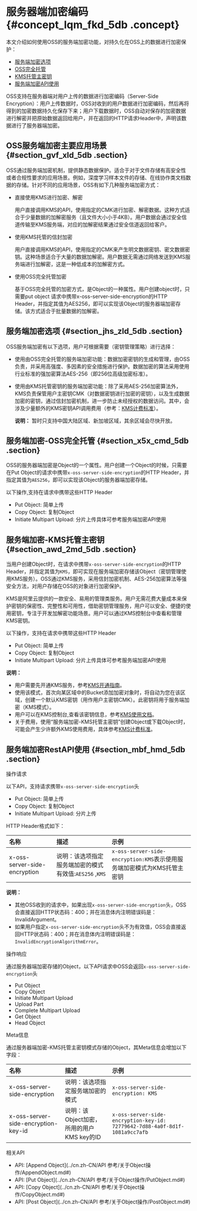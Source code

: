 # 服务器端加密编码 {#concept_lqm_fkd_5db .concept}

本文介绍如何使用OSS的服务端加密功能，对持久化在OSS上的数据进行加密保护：

-    [服务端加密选项](#section_jhs_zld_5db)
-    [OSS完全托管](#section_x5x_cmd_5db)
-    [KMS托管主密钥](#section_awd_2md_5db)
-   [服务端加密API使用](#section_mbf_hmd_5db)

OSS支持在服务器端对用户上传的数据进行加密编码（Server-Side Encryption）：用户上传数据时，OSS对收到的用户数据进行加密编码，然后再将得到的加密数据持久化保存下来；用户下载数据时，OSS自动对保存的加密数据进行解密并把原始数据返回给用户，并在返回的HTTP请求Header中，声明该数据进行了服务器端加密。

## OSS服务端加密主要应用场景 {#section_gvf_xld_5db .section}

OSS通过服务端加密机制，提供静态数据保护。适合于对于文件存储有高安全性或者合规性要求的应用场景。例如，深度学习样本文件的存储、在线协作类文档数据的存储。针对不同的应用场景，OSS有如下几种服务端加密方式：

-   直接使用KMS进行加密、解密

    用户直接调用KMS的API，使用指定的CMK进行加密、解密数据。这种方式适合于少量数据的加解密服务（且文件大小小于4KB）。用户数据会通过安全信道传输至KMS服务端，对应的加解密结果通过安全信道返回给客户。

-   使用KMS托管的信封加密

    用户直接调用KMS的API，使用指定的CMK来产生明文数据密钥、密文数据密钥。这种场景适合于大量的数据加解密。用户数据无需通过网络发送到KMS服务端进行加解密，这是一种低成本的加解密方式。

-   使用OSS完全托管加密

    基于OSS完全托管的加密方式，是Object的一种属性。用户创建object时，只需要put object 请求中携带x-oss-server-side-encryption的HTTP Header，并指定其值为AES256，即可以实现该Object的服务器端加密存储。该方式适合于批量数据的加解密。


## 服务端加密选项 {#section_jhs_zld_5db .section}

OSS服务端加密有以下选项，用户可根据需要（密钥管理策略）进行选择：

-   使用由OSS完全托管的服务端加密功能：数据加密密钥的生成和管理，由OSS负责，并采用高强度、多因素的安全措施进行保护。数据加密的算法采用使用行业标准的强加密算法AES-256（即256位高级加密标准）。
-   使用由KMS托管密钥的服务端加密功能：除了采用AES-256加密算法外，KMS负责保管用户主密钥CMK（对数据密钥进行加密的密钥），以及生成数据加密的密钥，通过信封加密机制，进一步防止未经授权的数据访问。其中，会涉及少量额外的KMS密钥API调用费用（参考：[KMS计费标准](https://help.aliyun.com/document_detail/52608.html)）。

    **说明：** 暂时只支持中国大陆区域、新加坡区域，其余区域会尽快开放。


## 服务端加密-OSS完全托管 {#section_x5x_cmd_5db .section}

OSS的服务器端加密是Object的一个属性。用户创建一个Object的时候，只需要在Put Object的请求中携带`x-oss-server-side-encryption`的HTTP Header，并指定其值为`AES256`，即可以实现该Object的服务器端加密存储。

以下操作,支持在请求中携带这些HTTP Header

-   Put Object: 简单上传
-   Copy Object: 复制Object
-   Initiate Multipart Upload: 分片上传具体可参考服务端加密API使用

## 服务端加密-KMS托管主密钥 {#section_awd_2md_5db .section}

当用户创建Object时，在请求中携带`x-oss-server-side-encryption`的HTTP Header，并指定其值为`KMS`，即可实现在服务端加密存储该Object（密钥管理使用KMS服务）。OSS通过KMS服务，采用信封加密机制、AES-256加密算法等强安全方法，对用户存储在OSS的对象进行加密保护。

KMS是阿里云提供的一款安全、易用的管理类服务。用户无需花费大量成本来保护密钥的保密性、完整性和可用性，借助密钥管理服务，用户可以安全、便捷的使用密钥，专注于开发加解密功能场景。用户可以通过KMS控制台中查看和管理KMS密钥。

以下操作，支持在请求中携带这些HTTP Header

-   Put Object: 简单上传
-   Copy Object: 复制Object
-   Initiate Multipart Upload: 分片上传具体可参考服务端加密API使用

**说明：** 

-   用户需要先开通KMS服务，参考[KMS开通指南](https://help.aliyun.com/document_detail/28941.html)。
-   使用该模式，首次向某区域中的Bucket添加加密对象时，将自动为您在该区域，创建一个默认KMS密钥（用作用户主密钥CMK）。此密钥将用于服务端加密（KMS模式）。
-   用户可以在KMS控制台,查看该密钥信息，参考[KMS使用文档](https://help.aliyun.com/document_detail/28943.html)。
-   关于费用，使用“服务端加密-KMS托管主密钥”创建Object或下载Object时，可能会产生少许额外KMS使用费用，具体参考[KMS计费标准](https://help.aliyun.com/document_detail/52608.html)。

## 服务端加密RestAPI使用 {#section_mbf_hmd_5db .section}

操作请求

以下API，支持请求携带`x-oss-server-side-encryption`头

-   Put Object: 简单上传
-   Copy Object: 复制Object
-   Initiate Multipart Upload: 分片上传

HTTP Header格式如下：

|名称|描述|示例|
|:-|:-|:-|
|x-oss-server-side-encryption|说明：该选项指定服务端加密的模式有效值:`AES256` ,`KMS`|`x-oss-server-side-encryption:KMS`表示使用服务端加密模式为KMS托管主密钥|

**说明：** 

-   其他OSS收到的请求中，如果出现`x-oss-server-side-encryption`头，OSS会直接返回HTTP状态码：400；并在消息体内注明错误码是：InvalidArgument。
-   如果用户指定`x-oss-server-side-encryption`头不为有效值，OSS会直接返回HTTP状态码：400；并在消息体内注明错误码是：`InvalidEncryptionAlgorithmError`。

操作响应

通过服务器端加密存储的Object，以下API请求中OSS会返回`x-oss-server-side-encryption`头

-   Put Object
-   Copy Object
-   Initiate Multipart Upload
-   Upload Part
-   Complete Multipart Upload
-   Get Object
-   Head Object

Meta信息

通过服务器端加密-KMS托管主密钥模式存储的Object，其Meta信息会增加以下字段：

|名称|描述|示例|
|:-|:-|:-|
|x-oss-server-side-encryption|说明：该选项指定服务端加密的模式|`x-oss-server-side-encryption: KMS`|
|x-oss-server-side-encryption-key-id|说明：该Object加密，所用的用户KMS key的ID|`x-oss-server-side-encryption-key-id: 72779642-7d88-4a0f-8d1f-1081a9cc7afb`|

相关API

-   API: [Append Object](../cn.zh-CN/API 参考/关于Object操作/AppendObject.md#)
-   API: [Put Object](../cn.zh-CN/API 参考/关于Object操作/PutObject.md#)
-   API: [Copy Object](../cn.zh-CN/API 参考/关于Object操作/CopyObject.md#)
-   API: [Post Object](../cn.zh-CN/API 参考/关于Object操作/PostObject.md#)

